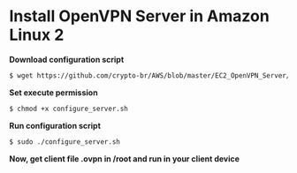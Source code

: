 # Install OpenVPN Server in Amazon Linux 2

**Download configuration script**
```sh
$ wget https://github.com/crypto-br/AWS/blob/master/EC2_OpenVPN_Server/configure_server.sh
```
**Set execute permission**
```sh
$ chmod +x configure_server.sh
```
**Run configuration script**
```sh
$ sudo ./configure_server.sh
```
**Now, get client file .ovpn in /root and run in your client device**
